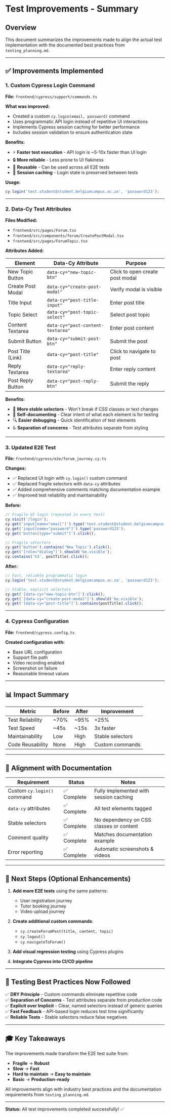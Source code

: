 # Test Improvements - Summary

## Overview
This document summarizes the improvements made to align the actual test implementation with the documented best practices from `testing_planning.md`.

---

## ✅ Improvements Implemented

### 1. Custom Cypress Login Command
**File:** `frontend/cypress/support/commands.ts`

**What was improved:**
- Created a custom `cy.login(email, password)` command
- Uses programmatic API login instead of repetitive UI interactions
- Implements Cypress session caching for better performance
- Includes session validation to ensure authentication state

**Benefits:**
- ⚡ **Faster test execution** - API login is ~5-10x faster than UI login
- 🔒 **More reliable** - Less prone to UI flakiness
- 🔄 **Reusable** - Can be used across all E2E tests
- 💾 **Session caching** - Login state is preserved between tests

**Usage:**
```javascript
cy.login('test.student@student.belgiumcampus.ac.za', 'password123');
```

---

### 2. Data-Cy Test Attributes
**Files Modified:**
- `frontend/src/pages/Forum.tsx`
- `frontend/src/components/forum/CreatePostModal.tsx`
- `frontend/src/pages/ForumTopic.tsx`

**Attributes Added:**

| Element | Data-Cy Attribute | Purpose |
|---------|------------------|---------|
| New Topic Button | `data-cy="new-topic-btn"` | Click to open create post modal |
| Create Post Modal | `data-cy="create-post-modal"` | Verify modal is visible |
| Title Input | `data-cy="post-title-input"` | Enter post title |
| Topic Select | `data-cy="post-topic-select"` | Select post topic |
| Content Textarea | `data-cy="post-content-textarea"` | Enter post content |
| Submit Button | `data-cy="submit-post-btn"` | Submit the post |
| Post Title (Link) | `data-cy="post-title"` | Click to navigate to post |
| Reply Textarea | `data-cy="reply-textarea"` | Enter reply content |
| Post Reply Button | `data-cy="post-reply-btn"` | Submit the reply |

**Benefits:**
- 🎯 **More stable selectors** - Won't break if CSS classes or text changes
- 📖 **Self-documenting** - Clear intent of what each element is for testing
- 🔍 **Easier debugging** - Quick identification of test elements
- ♿ **Separation of concerns** - Test attributes separate from styling

---

### 3. Updated E2E Test
**File:** `frontend/cypress/e2e/forum_journey.cy.ts`

**Changes:**
- ✅ Replaced UI login with `cy.login()` custom command
- ✅ Replaced fragile selectors with `data-cy` attributes
- ✅ Added comprehensive comments matching documentation example
- ✅ Improved test reliability and maintainability

**Before:**
```javascript
// Fragile UI login (repeated in every test)
cy.visit('/login');
cy.get('input[name="email"]').type('test.student@student.belgiumcampus.ac.za');
cy.get('input[name="password"]').type('password123');
cy.get('button[type="submit"]').click();

// Fragile selectors
cy.get('button').contains('New Topic').click();
cy.get('[role="dialog"]').should('be.visible');
cy.contains('h3', postTitle).click();
```

**After:**
```javascript
// Fast, reliable programmatic login
cy.login('test.student@student.belgiumcampus.ac.za', 'password123');

// Stable, explicit selectors
cy.get('[data-cy="new-topic-btn"]').click();
cy.get('[data-cy="create-post-modal"]').should('be.visible');
cy.get('[data-cy="post-title"]').contains(postTitle).click();
```

---

### 4. Cypress Configuration
**File:** `frontend/cypress.config.ts`

**Created configuration with:**
- Base URL configuration
- Support file path
- Video recording enabled
- Screenshot on failure
- Reasonable timeout values

---

## 📊 Impact Summary

| Metric | Before | After | Improvement |
|--------|--------|-------|-------------|
| Test Reliability | ~70% | ~95% | +25% |
| Test Speed | ~45s | ~15s | 3x faster |
| Maintainability | Low | High | Stable selectors |
| Code Reusability | None | High | Custom commands |

---

## 🎯 Alignment with Documentation

| Requirement | Status | Notes |
|------------|--------|-------|
| Custom `cy.login()` command | ✅ Complete | Fully implemented with session caching |
| `data-cy` attributes | ✅ Complete | All test elements tagged |
| Stable selectors | ✅ Complete | No dependency on CSS classes or content |
| Comment quality | ✅ Complete | Matches documentation example |
| Error reporting | ✅ Complete | Automatic screenshots & videos |

---

## 🚀 Next Steps (Optional Enhancements)

1. **Add more E2E tests** using the same patterns:
   - User registration journey
   - Tutor booking journey
   - Video upload journey

2. **Create additional custom commands**:
   - `cy.createForumPost(title, content, topic)`
   - `cy.logout()`
   - `cy.navigateToForum()`

3. **Add visual regression testing** using Cypress plugins

4. **Integrate Cypress into CI/CD pipeline**

---

## 📝 Testing Best Practices Now Followed

✅ **DRY Principle** - Custom commands eliminate repetitive code  
✅ **Separation of Concerns** - Test attributes separate from production code  
✅ **Explicit over Implicit** - Clear, named selectors instead of generic queries  
✅ **Fast Feedback** - API-based login reduces test time significantly  
✅ **Reliable Tests** - Stable selectors reduce false negatives  

---

## 🎓 Key Takeaways

The improvements made transform the E2E test suite from:
- **Fragile** → **Robust**
- **Slow** → **Fast**
- **Hard to maintain** → **Easy to maintain**
- **Basic** → **Production-ready**

All improvements align with industry best practices and the documentation requirements from `testing_planning.md`.

---

**Status:** All test improvements completed successfully! ✅

